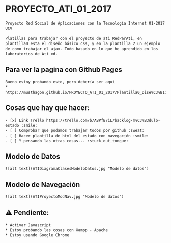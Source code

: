 # PROYECTO_ATI_01_2017
	Proyecto Red Social de Aplicaciones con la Tecnología Internet 01-2017 UCV

	Platillas para trabajar con el proyecto de ati RedParAti, en plantilla0 esta el diseño básico css, y en la plantilla 2 un ejemplo de como trabajar el ajax. Todo basado en lo que he aprendido en los laboratorios de Ati xd.

## Para ver la pagina con Github Pages
	Bueno estoy probando esto, pero debería ser aqui 
	* https://musthagon.github.io/PROYECTO_ATI_01_2017/Plantilla0_Dise%C3%B1o/

## Cosas que hay que hacer:
	- [x] Link Trello https://trello.com/b/ABPfB7iL/backlog-m%C3%B3dulo-estado :smile:
	- [ ] Comprobar que podamos trabajar todos por github :sweat:
	- [ ] Hacer plantilla de html del estado con navegación :smile:
	- [ ] Y pensando las otras cosas... :stuck_out_tongue:

## Modelo de Datos
	![alt text](ATIDiagramaClasesModeloDatos.jpg "Modelo de datos")
	
## Modelo de Navegación
	![alt text](ATIProyectoModNav.jpg "Modelo de datos")

## :warning: Pendiente:
	* Activar Javascript
	* Estoy probando las cosas con Xampp - Apache
	* Estoy usando Google Chrome